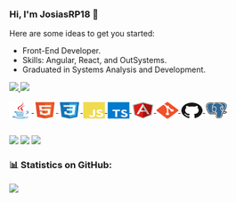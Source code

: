 ### Hi, I'm JosiasRP18 👋



Here are some ideas to get you started:

- Front-End Developer.
- Skills: Angular, React, and OutSystems.
- Graduated in Systems Analysis and Development.


<div>
  <a href="https://github.com/JosiasRP18">
  <img height="180em" src="https://github-readme-stats.vercel.app/api?username=JosiasRP18&show_icons=true&theme=dracula&include_all_commits=true&count_private=true"/>
  <img height="180em" src="https://github-readme-stats.vercel.app/api/top-langs/?username=JosiasRP18&layout=compact&langs_count=7&theme=dracula"/>
</div>

  <div style="display: inline_block"><br>
   <img align="center" alt="Joo-java" height="30" width="40" src="https://raw.githubusercontent.com/devicons/devicon/master/icons/java/java-original.svg">
    <img align="center" alt="Joo-HTML" height="30" width="40" src="https://raw.githubusercontent.com/devicons/devicon/master/icons/html5/html5-original.svg">
  <img align="center" alt="Joo-CSS" height="30" width="40" src="https://raw.githubusercontent.com/devicons/devicon/master/icons/css3/css3-original.svg">
  <img align="center" alt="Joo-Js" height="30" width="40" src="https://raw.githubusercontent.com/devicons/devicon/master/icons/javascript/javascript-plain.svg">
  <img align="center" alt="Joo-Ts" height="30" width="40" src="https://raw.githubusercontent.com/devicons/devicon/master/icons/typescript/typescript-plain.svg">
  <img align="center" alt="Joo-angularjs" height="30" width="40" src="https://raw.githubusercontent.com/devicons/devicon/master/icons/angularjs/angularjs-original.svg">
     <img align="center" alt="Joo-git" height="30" width="40" src="https://raw.githubusercontent.com/devicons/devicon/master/icons/git/git-original.svg">
<img align="center" alt="Joo-github" height="30" width="40" src="https://raw.githubusercontent.com/devicons/devicon/master/icons/github/github-original.svg">
    <img align="center" alt="Joo-postgresql" height="30" width="40" src="https://raw.githubusercontent.com/devicons/devicon/master/icons/postgresql/postgresql-original.svg">
   
  
   ##
  <a href="https://instagram.com/jooramos18" target="_blank"><img src="https://img.shields.io/badge/-Instagram-%23E4405F?style=for-the-badge&logo=instagram&logoColor=white" target="_blank"></a>
  <a href = "mailto:joo.ramos08@gmail.com"><img src="https://img.shields.io/badge/-Gmail-%23333?style=for-the-badge&logo=gmail&logoColor=white" target="_blank"></a>
  <a href="https://https://www.linkedin.com/in/josias-ramos/" target="_blank"><img src="https://img.shields.io/badge/-LinkedIn-%230077B5?style=for-the-badge&logo=linkedin&logoColor=white" target="_blank"></a> 

### 📊 Statistics on GitHub:
<a href="https://github.com/JosiasRP18">
  <img height=200 align="center" src="https://github-readme-stats.vercel.app/api?username=JosiasRP18&locale=pt-br&show_icons=true&include_all_commits=true&count_private=true&\&rank_icon=github" />
</a>

</div>
